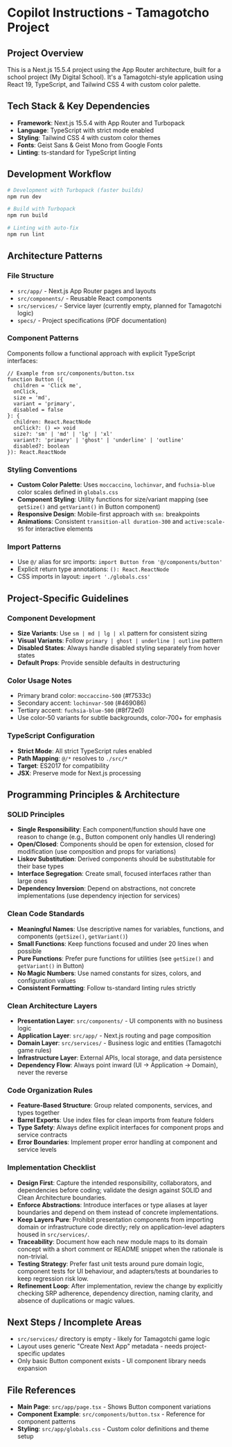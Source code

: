 # Copilot Instructions - Tamagotcho Project

## Project Overview
This is a Next.js 15.5.4 project using the App Router architecture, built for a school project (My Digital School). It's a Tamagotchi-style application using React 19, TypeScript, and Tailwind CSS 4 with custom color palette.

## Tech Stack & Key Dependencies
- **Framework**: Next.js 15.5.4 with App Router and Turbopack
- **Language**: TypeScript with strict mode enabled
- **Styling**: Tailwind CSS 4 with custom color themes
- **Fonts**: Geist Sans & Geist Mono from Google Fonts
- **Linting**: ts-standard for TypeScript linting

## Development Workflow
```bash
# Development with Turbopack (faster builds)
npm run dev

# Build with Turbopack
npm run build

# Linting with auto-fix
npm run lint
```

## Architecture Patterns

### File Structure
- `src/app/` - Next.js App Router pages and layouts
- `src/components/` - Reusable React components
- `src/services/` - Service layer (currently empty, planned for Tamagotchi logic)
- `specs/` - Project specifications (PDF documentation)

### Component Patterns
Components follow a functional approach with explicit TypeScript interfaces:

```tsx
// Example from src/components/button.tsx
function Button ({
  children = 'Click me',
  onClick,
  size = 'md',
  variant = 'primary',
  disabled = false
}: {
  children: React.ReactNode
  onClick?: () => void
  size?: 'sm' | 'md' | 'lg' | 'xl'
  variant?: 'primary' | 'ghost' | 'underline' | 'outline'
  disabled?: boolean
}): React.ReactNode
```

### Styling Conventions
- **Custom Color Palette**: Uses `moccaccino`, `lochinvar`, and `fuchsia-blue` color scales defined in `globals.css`
- **Component Styling**: Utility functions for size/variant mapping (see `getSize()` and `getVariant()` in Button component)
- **Responsive Design**: Mobile-first approach with `sm:` breakpoints
- **Animations**: Consistent `transition-all duration-300` and `active:scale-95` for interactive elements

### Import Patterns
- Use `@/` alias for src imports: `import Button from '@/components/button'`
- Explicit return type annotations: `(): React.ReactNode`
- CSS imports in layout: `import './globals.css'`

## Project-Specific Guidelines

### Component Development
- **Size Variants**: Use `sm | md | lg | xl` pattern for consistent sizing
- **Visual Variants**: Follow `primary | ghost | underline | outline` pattern
- **Disabled States**: Always handle disabled styling separately from hover states
- **Default Props**: Provide sensible defaults in destructuring

### Color Usage Notes
- Primary brand color: `moccaccino-500` (#f7533c)
- Secondary accent: `lochinvar-500` (#469086) 
- Tertiary accent: `fuchsia-blue-500` (#8f72e0)
- Use color-50 variants for subtle backgrounds, color-700+ for emphasis

### TypeScript Configuration
- **Strict Mode**: All strict TypeScript rules enabled
- **Path Mapping**: `@/*` resolves to `./src/*`
- **Target**: ES2017 for compatibility
- **JSX**: Preserve mode for Next.js processing

## Programming Principles & Architecture

### SOLID Principles
- **Single Responsibility**: Each component/function should have one reason to change (e.g., Button component only handles UI rendering)
- **Open/Closed**: Components should be open for extension, closed for modification (use composition and props for variations)
- **Liskov Substitution**: Derived components should be substitutable for their base types
- **Interface Segregation**: Create small, focused interfaces rather than large ones
- **Dependency Inversion**: Depend on abstractions, not concrete implementations (use dependency injection for services)

### Clean Code Standards
- **Meaningful Names**: Use descriptive names for variables, functions, and components (`getSize()`, `getVariant()`)
- **Small Functions**: Keep functions focused and under 20 lines when possible
- **Pure Functions**: Prefer pure functions for utilities (see `getSize()` and `getVariant()` in Button)
- **No Magic Numbers**: Use named constants for sizes, colors, and configuration values
- **Consistent Formatting**: Follow ts-standard linting rules strictly

### Clean Architecture Layers
- **Presentation Layer**: `src/components/` - UI components with no business logic
- **Application Layer**: `src/app/` - Next.js routing and page composition
- **Domain Layer**: `src/services/` - Business logic and entities (Tamagotchi game rules)
- **Infrastructure Layer**: External APIs, local storage, and data persistence
- **Dependency Flow**: Always point inward (UI → Application → Domain), never the reverse

### Code Organization Rules
- **Feature-Based Structure**: Group related components, services, and types together
- **Barrel Exports**: Use index files for clean imports from feature folders
- **Type Safety**: Always define explicit interfaces for component props and service contracts
- **Error Boundaries**: Implement proper error handling at component and service levels

### Implementation Checklist
- **Design First**: Capture the intended responsibility, collaborators, and dependencies before coding; validate the design against SOLID and Clean Architecture boundaries.
- **Enforce Abstractions**: Introduce interfaces or type aliases at layer boundaries and depend on them instead of concrete implementations.
- **Keep Layers Pure**: Prohibit presentation components from importing domain or infrastructure code directly; rely on application-level adapters housed in `src/services/`.
- **Traceability**: Document how each new module maps to its domain concept with a short comment or README snippet when the rationale is non-trivial.
- **Testing Strategy**: Prefer fast unit tests around pure domain logic, component tests for UI behaviour, and adapters/tests at boundaries to keep regression risk low.
- **Refinement Loop**: After implementation, review the change by explicitly checking SRP adherence, dependency direction, naming clarity, and absence of duplications or magic values.

## Next Steps / Incomplete Areas
- `src/services/` directory is empty - likely for Tamagotchi game logic
- Layout uses generic "Create Next App" metadata - needs project-specific updates
- Only basic Button component exists - UI component library needs expansion

## File References
- **Main Page**: `src/app/page.tsx` - Shows Button component variations
- **Component Example**: `src/components/button.tsx` - Reference for component patterns
- **Styling**: `src/app/globals.css` - Custom color definitions and theme setup